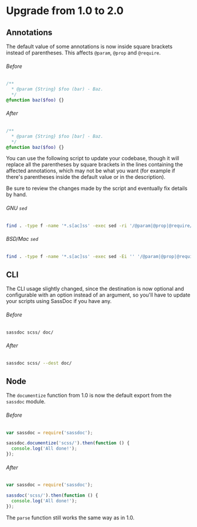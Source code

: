 Upgrade from 1.0 to 2.0
=======================

Annotations
-----------

The default value of some annotations is now inside square brackets
instead of parentheses. This affects `@param`, `@prop` and `@require`.

###### Before

```scss
/**
  * @param {String} $foo (bar) - Baz.
  */
@function baz($foo) {}
```

###### After

```scss
/**
  * @param {String} $foo [bar] - Baz.
  */
@function baz($foo) {}
```

You can use the following script to update your codebase, though
it will replace all the parentheses by square brackets in the lines
containing the affected annotations, which may not be what you want
(for example if there's parentheses inside the default value or in
the description).

Be sure to review the changes made by the script and eventually fix
details by hand.


###### GNU `sed`

```sh
find . -type f -name '*.s[ac]ss' -exec sed -ri '/@param|@prop|@require/y/()/[]/' {} +
```

###### BSD/Mac `sed`

```sh
find . -type f -name '*.s[ac]ss' -exec sed -Ei '' '/@param|@prop|@require/y/\(\)/\[\]/' {} +
```
CLI
---

The CLI usage slightly changed, since the destination is now optional
and configurable with an option instead of an argument, so you'll have
to update your scripts using SassDoc if you have any.

###### Before

```sh
sassdoc scss/ doc/
```

###### After

```sh
sassdoc scss/ --dest doc/
```

Node
----

The `documentize` function from 1.0 is now the default export from the
`sassdoc` module.

###### Before

```js
var sassdoc = require('sassdoc');

sassdoc.documentize('scss/').then(function () {
  console.log('All done!');
});
```

###### After

```js
var sassdoc = require('sassdoc');

sassdoc('scss/').then(function () {
  console.log('All done!');
});
```

The `parse` function still works the same way as in 1.0.
